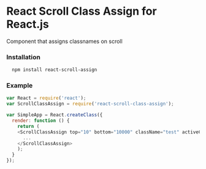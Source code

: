 # React Scroll Class Assign for React.js
Component that assigns classnames on scroll

### Installation
```bash
  npm install react-scroll-assign
```

### Example
```js
var React = require('react');
var ScrollClassAssign = require('react-scroll-class-assign');

var SimpleApp = React.createClass({
  render: function () {
    return (
    <ScrollClassAssign top="10" bottom="10000" className="test" activeClass="active">
      ...
    </ScrollClassAssign>
    );
  }
});
```